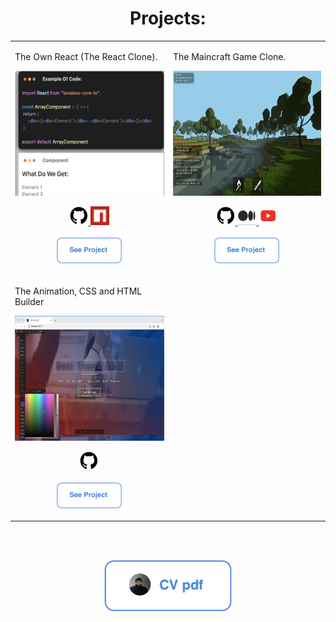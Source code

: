 <div id="header" align="center">
  <h1>Projects:</h1>

  <table>
    <tr>
      <td>
        <p>The Own React (The React Clone).</p>
        <img src="./README_FILES/own_react_img.png" width="300px" height="200px" />
        <p align="center">
          <a href="https://github.com/addamsv/laniakea-core-ts/">
            <img src="./README_FILES/github.png" width="30px" height="30px">
          </a>
          <a href="https://www.npmjs.com/package/laniakea-core-ts" title="npmjs module">
            <img src="./README_FILES/npm.png" width="30px" height="30px">
          </a>
          <br/>
          <br/>
          <a href="https://the-react-clone.netlify.app/">
          <img src="./README_FILES/see_project.png" width="104px" height="41px" />
        </a>
        </p> 
      </td>
      <td>
        <p>The Maincraft Game Clone.</p>
        <img src="./README_FILES/mncrft.png" width="300px" height="200px" />
        <p align="center">
          <a href="https://github.com/addamsv/The-Minecraft-Game-Clone">
            <img src="./README_FILES/github.png" width="30px" height="30px">
          </a>
          <a href="https://tatsmaki.medium.com/rs-school-minecraft-на-typescript-aa7f4db88bd5" title="Article on Medium">
            <img src="./README_FILES/medium.png" width="30px" height="30px">
          </a>
          <a href="https://youtu.be/vuykuEkxEtY" title="Presentation on Youtube">
            <img src="./README_FILES/youtube.png" width="30px" height="30px">
          </a><br><br>
          <a href="https://rsclone-minecraft.netlify.app/">
          <img src="./README_FILES/see_project.png" width="104px" height="41px" />
        </a>
        </p>
      </td>
    </tr>
    <tr>
      <td>
        <p>The Animation, CSS and HTML Builder</p>
        <img src="./README_FILES/bldr_1.png" width="300px" height="200px" />
        <p align="center">
          <a href="https://github.com/addamsv/The-Laniakea">
            <img src="./README_FILES/github.png" width="30px" height="30px">
          </a>
          <br><br>
          <a href="https://the-laniakea.netlify.app/">
          <img src="./README_FILES/see_project.png" width="104px" height="41px" />
        </a>
        </p>
      </td>
    </tr>
  </table>

  <!--<a href="https://github.com/addamsv/addamsv/tree/CV">
    <img src="./README_FILES/check_out_cv_btn.png" alt="CV"/>
  </a>-->
  
  <br><br>
  
  <a href="https://github.com/addamsv/addamsv/blob/CV/README_FILES/CV_2_Dec_23.pdf">
    <img src="./README_FILES/cv_pdf_btn.png" alt="CV"/>
  </a>
  
  <br><br>
  
  <img src="https://komarev.com/ghpvc/?username=addamsv&style=flat-square&color=blue" alt="" />
  
</div>

<!--
<h1>
    Hey there
    <img src="https://media.giphy.com/media/hvRJCLFzcasrR4ia7z/giphy.gif" width="30px"/>
</h1>

[![GitHub Streak](http://github-readme-streak-stats.herokuapp.com?user=addamsv)](https://git.io/streak-stats)

[![Top Langs](https://github-readme-stats.vercel.app/api/top-langs/?username=addamsv&layout=compact&theme=light)](https://github.com/anuraghazra/github-readme-stats)

- 🔭 I’m currently working on ...
- 🌱 I’m currently learning ...
- 👯 I’m looking to collaborate on ...
- 🤔 I’m looking for help with ...
- 💬 Ask me about ...
- 📫 How to reach me: ...
- 😄 Pronouns: ...
- ⚡ Fun fact: ...
-->
